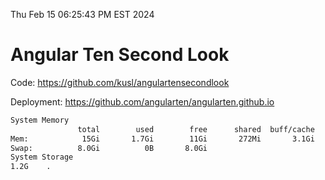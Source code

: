 Thu Feb 15 06:25:43 PM EST 2024

# Angular Ten Second Look

Code: https://github.com/kusl/angulartensecondlook

Deployment: https://github.com/angularten/angularten.github.io

```bash
System Memory
               total        used        free      shared  buff/cache   available
Mem:            15Gi       1.7Gi        11Gi       272Mi       3.1Gi        13Gi
Swap:          8.0Gi          0B       8.0Gi
System Storage
1.2G	.
